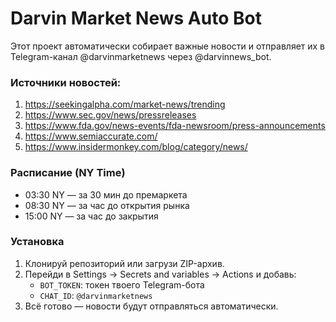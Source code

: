 # Darvin Market News Auto Bot

Этот проект автоматически собирает важные новости и отправляет их в Telegram-канал @darvinmarketnews через @darvinnews_bot.

### Источники новостей:

1. https://seekingalpha.com/market-news/trending
2. https://www.sec.gov/news/pressreleases
3. https://www.fda.gov/news-events/fda-newsroom/press-announcements
4. https://www.semiaccurate.com/
5. https://www.insidermonkey.com/blog/category/news/

### Расписание (NY Time)

- 03:30 NY — за 30 мин до премаркета
- 08:30 NY — за час до открытия рынка
- 15:00 NY — за час до закрытия

### Установка

1. Клонируй репозиторий или загрузи ZIP-архив.
2. Перейди в Settings → Secrets and variables → Actions и добавь:
   - `BOT_TOKEN`: токен твоего Telegram-бота
   - `CHAT_ID`: `@darvinmarketnews`
3. Всё готово — новости будут отправляться автоматически.